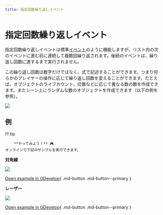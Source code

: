 ```yaml
---
title: 指定回数繰り返しイベント
---
```

# 指定回数繰り返しイベント

指定回数繰り返しイベントは標準[イベント](/gdevelop5/events)のように機能しますが、リスト内の次のイベントに進む前に連続して複数回繰り返されます。後続のイベントは、繰り返し回数に達するまで実行されません。

この繰り返し回数は数字だけではなく、式で記述することができます。つまり何らかのプレイヤーの操作に応じて繰り返し回数を変えることができます。たとえば、オブジェクトのライフカウント、位置などに応じて異なる数の敵を作成できます。またシーン上にランダムな数のオブジェクトを作成できます（以下の例を参照）。

![](/gdevelop5/events/repeat-example.png)

## 例 

!!! tip
    
        **やってみよう！** 🎮  
    オンラインで下記のサンプルを実行できます。

**対角線**

[![](/gdevelop5/events/diagonals.png)](https://editor.gdevelop-app.com/?project=example://find-diagonals)

[Open example in GDevelop](https://editor.gdevelop.io/?project=example://find-diagonals){ .md-button .md-button--primary }

**レーザー**

[![](/gdevelop5/events/lasernew.png)](https://editor.gdevelop-app.com/?project=example://zombie-laser)

[Open example in GDevelop](https://editor.gdevelop.io/?project=example://zombie-laser){ .md-button .md-button--primary }